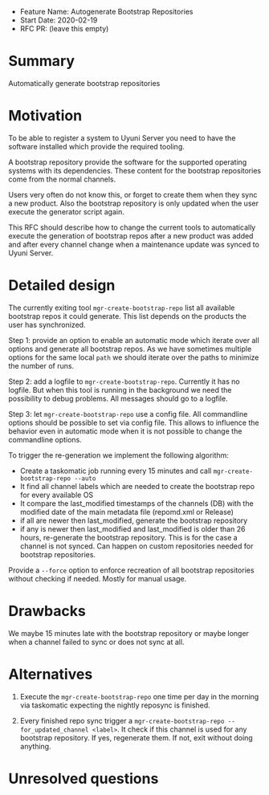 - Feature Name: Autogenerate Bootstrap Repositories
- Start Date: 2020-02-19
- RFC PR: (leave this empty)

# Summary
[summary]: #summary

Automatically generate bootstrap repositories

# Motivation
[motivation]: #motivation

To be able to register a system to Uyuni Server you need to have the software installed which provide the required tooling.

A bootstrap repository provide the software for the supported operating systems with its dependencies. These content for the
bootstrap repositories come from the normal channels.

Users very often do not know this, or forget to create them when they sync a new product. Also the bootstrap repository is
only updated when the user execute the generator script again.

This RFC should describe how to change the current tools to automatically execute the generation of bootstrap repos after
a new product was added and after every channel change when a maintenance update was synced to Uyuni Server.

# Detailed design
[design]: #detailed-design

The currently exiting tool `mgr-create-bootstrap-repo` list all available bootstrap repos it could generate.
This list depends on the products the user has synchronized.

Step 1: provide an option to enable an automatic mode which iterate over all options and generate all bootstrap repos.
As we have sometimes multiple options for the same local `path` we should iterate over the paths to minimize the number
of runs.

Step 2: add a logfile to `mgr-create-bootstrap-repo`. Currently it has no logfile. But when this tool is running in the background
we need the possibility to debug problems. All messages should go to a logfile.

Step 3: let `mgr-create-bootstrap-repo` use a config file. All commandline options should be possible to set via config file.
This allows to influence the behavior even in automatic mode when it is not possible to change the commandline options.

To trigger the re-generation we implement the following algorithm:

- Create a taskomatic job running every 15 minutes and call `mgr-create-bootstrap-repo --auto`
- It find all channel labels which are needed to create the bootstrap repo for every available OS
- It compare the last_modified timestamps of the channels (DB) with the modified date of the main metadata file (repomd.xml or Release)
- if all are newer then last_modified, generate the bootstrap repository
- if any is newer then last_modified and last_modified is older than 26 hours, re-generate the bootstrap repository.
This is for the case a channel is not synced. Can happen on custom repositories needed for bootstrap repositories.

Provide a `--force` option to enforce recreation of all bootstrap repositories without checking if needed. Mostly for manual usage.

# Drawbacks
[drawbacks]: #drawbacks

We maybe 15 minutes late with the bootstrap repository or maybe longer when a channel failed to sync or does not sync at all.

# Alternatives
[alternatives]: #alternatives

1. Execute the `mgr-create-bootstrap-repo` one time per day in the morning via taskomatic expecting the nightly reposync is finished.

2. Every finished repo sync trigger a `mgr-create-bootstrap-repo --for_updated_channel <label>`. It check if this channel is used
for any bootstrap repository. If yes, regenerate them. If not, exit without doing anything.


# Unresolved questions
[unresolved]: #unresolved-questions

